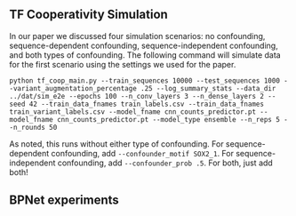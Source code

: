 ## TF Cooperativity Simulation
In our paper we discussed four simulation scenarios: no confounding, sequence-dependent confounding, sequence-independent confounding, and both types of confounding. The following command will simulate data for the first scenario using the settings we used for the paper.

```{lang=sh}
python tf_coop_main.py --train_sequences 10000 --test_sequences 1000 --variant_augmentation_percentage .25 --log_summary_stats --data_dir ../dat/sim_e2e --epochs 100 --n_conv_layers 3 --n_dense_layers 2 --seed 42 --train_data_fnames train_labels.csv --train_data_fnames train_variant_labels.csv --model_fname cnn_counts_predictor.pt --model_fname cnn_counts_predictor.pt --model_type ensemble --n_reps 5 --n_rounds 50
```

As noted, this runs without either type of confounding. For sequence-dependent confounding, add `--confounder_motif SOX2_1`. For sequence-independent confounding, add `--confounder_prob .5`. For both, just add both!

## BPNet experiments
